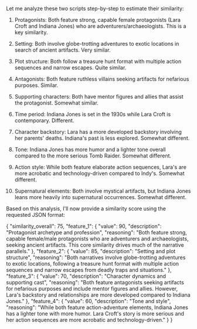 Let me analyze these two scripts step-by-step to estimate their similarity:

1. Protagonists: Both feature strong, capable female protagonists (Lara Croft and Indiana Jones) who are adventurers/archaeologists. This is a key similarity.

2. Setting: Both involve globe-trotting adventures to exotic locations in search of ancient artifacts. Very similar.

3. Plot structure: Both follow a treasure hunt format with multiple action sequences and narrow escapes. Quite similar.

4. Antagonists: Both feature ruthless villains seeking artifacts for nefarious purposes. Similar.

5. Supporting characters: Both have mentor figures and allies that assist the protagonist. Somewhat similar.

6. Time period: Indiana Jones is set in the 1930s while Lara Croft is contemporary. Different.

7. Character backstory: Lara has a more developed backstory involving her parents' deaths. Indiana's past is less explored. Somewhat different.

8. Tone: Indiana Jones has more humor and a lighter tone overall compared to the more serious Tomb Raider. Somewhat different.

9. Action style: While both feature elaborate action sequences, Lara's are more acrobatic and technology-driven compared to Indy's. Somewhat different.

10. Supernatural elements: Both involve mystical artifacts, but Indiana Jones leans more heavily into supernatural occurrences. Somewhat different.

Based on this analysis, I'll now provide a similarity score using the requested JSON format:

{
    "similarity_overall": 75,
    "feature_1": {
        "value": 90,
        "description": "Protagonist archetype and profession",
        "reasoning": "Both feature strong, capable female/male protagonists who are adventurers and archaeologists, seeking ancient artifacts. This core similarity drives much of the narrative parallels."
    },
    "feature_2": {
        "value": 85,
        "description": "Setting and plot structure",
        "reasoning": "Both narratives involve globe-trotting adventures to exotic locations, following a treasure hunt format with multiple action sequences and narrow escapes from deadly traps and situations."
    },
    "feature_3": {
        "value": 70,
        "description": "Character dynamics and supporting cast",
        "reasoning": "Both feature antagonists seeking artifacts for nefarious purposes and include mentor figures and allies. However, Lara's backstory and relationships are more developed compared to Indiana Jones."
    },
    "feature_4": {
        "value": 60,
        "description": "Tone and style",
        "reasoning": "While both feature action-adventure elements, Indiana Jones has a lighter tone with more humor. Lara Croft's story is more serious and her action sequences are more acrobatic and technology-driven."
    }
}